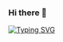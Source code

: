### Hi there 👋
[![Typing SVG](https://readme-typing-svg.demolab.com?font=Fira+Code&size=25&pause=1000&background=4607FF00&random=false&width=435&lines=Hello%2C;I'm+Alamin+Ahmed+Abrar;A+full+stuck+web+developer;WordPress+web+Designer;And+Elementor+Expert)](https://git.io/typing-svg)
<!--
**alamin-ahmed-abrar/alamin-ahmed-abrar** is a ✨ _special_ ✨ repository because its `README.md` (this file) appears on your GitHub profile.

Here are some ideas to get you started:

- 🔭 I’m currently working on <a href="https://fiverr.com/alamin_wdev">Fiverr</a> marketplace.
- 🌱 I’m currently learning Python proggramming language.
- 👯 I’m looking to collaborate on a tech blog website.
- 🤔 I’m looking for help with ...
- 💬 Ask me about Web desgin and development.
- 📫 How to reach me: ...
- 😄 Pronouns: ...
- ⚡ Fun fact: ...
-->
